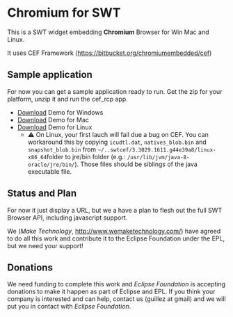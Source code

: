 # Chromium for SWT

This is a SWT widget embedding **Chromium** Browser for Win Mac and Linux.

It uses CEF Framework (https://bitbucket.org/chromiumembedded/cef)

## Sample application 

For now you can get a sample application ready to run. Get the zip for your platform, unzip it and run the cef_rcp app.

- [Download](https://github.com/maketechnology/cefswt/releases/download/v0.1-alpha/cef_rcp-win32.x86_64.zip) Demo for Windows
- [Download](https://github.com/maketechnology/cefswt/releases/download/v0.1-alpha/cef_rcp-macosx.x86_64.zip) Demo for Mac
- [Download](https://github.com/maketechnology/cefswt/releases/download/v0.1-alpha/cef_rcp-linux.x86_64.zip) Demo for Linux
  - ⚠️ On Linux, your first lauch will fail due a bug on CEF. You can workaround this by copying `icudtl.dat`, `natives_blob.bin` and `snapshot_blob.bin` from `~/..swtcef/3.3029.1611.g44e39a8/linux-x86_64`folder to jre/bin folder (e.g.: `/usr/lib/jvm/java-8-oracle/jre/bin/`). Those files should be siblings of the java executable file.

## Status and Plan

For now it just display a URL, but we a have a plan to flesh out the full SWT Browser API, including javascript support.

We (*Make Technology*, http://www.wemaketechnology.com/) have agreed to do all this work and contribute it to the Eclipse Foundation under the EPL, but we need your support!

## Donations

We need funding to complete this work and *Eclipse Foundation* is accepting donations to make it happen as part of Eclipse and EPL. If you think your company is interested and can help, contact us (guillez at gmail) and we will put you in contact with _Eclipse Foundation_.
